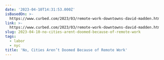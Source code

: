 ```yaml
---
date: '2023-04-10T14:31:53.000Z'
isBasedOn: >-
  https://www.curbed.com/2023/03/remote-work-downtowns-david-madden.html?utm_source=pocket-newtab
link: >-
  https://www.curbed.com/2023/03/remote-work-downtowns-david-madden.html?utm_source=pocket-newtab
slug: 2023-04-10-no-cities-arent-doomed-because-of-remote-work
tags:
  - labor
  - nyc
title: 'No, Cities Aren’t Doomed Because of Remote Work'
---
```


